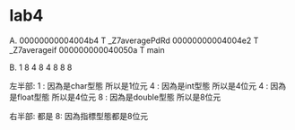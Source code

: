 # lab4
A. 
00000000004004b4 T _Z7averagePdRd 00000000004004e2 T _Z7averageif 000000000040050a T main

B. 
1 8
4 8
4 8 
8 8

左半部: 
1 : 因為是char型態 所以是1位元 
4 : 因為是int型態 所以是4位元 
4 : 因為是float型態 所以是4位元
8 : 因為是double型態 所以是8位元

右半部: 
都是 8: 因為指標型態都是8位元
